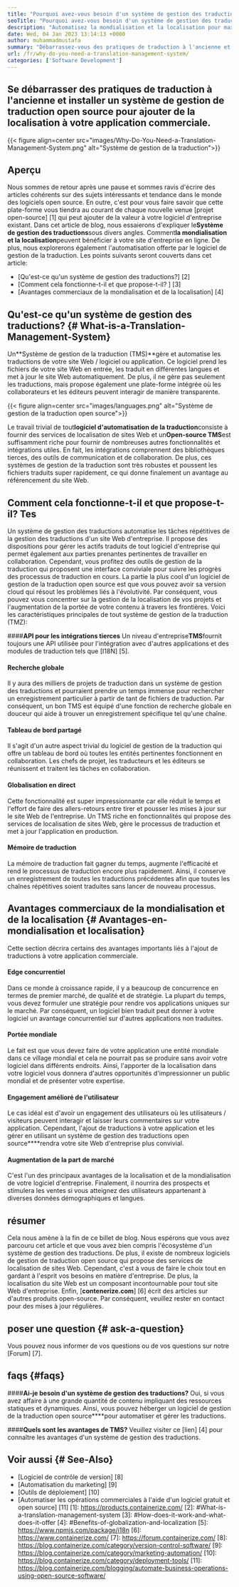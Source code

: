```yaml
---
title: "Pourquoi avez-vous besoin d'un système de gestion des traductions?" 
seoTitle: "Pourquoi avez-vous besoin d'un système de gestion des traductions?" 
description: "Automatisez la mondialisation et la localisation pour maximiser la portée de vos produits. Explorons comment votre logiciel exploite un système de gestion des traductions." 
date: Wed, 04 Jan 2023 13:14:13 +0000
author: muhammadmustafa
summary: "Débarrassez-vous des pratiques de traduction à l'ancienne et installez un système de gestion de traduction open source pour ajouter une localisation à votre application commerciale." 
url: /fr/why-do-you-need-a-translation-management-system/
categories: ['Software Development']
---
```


## Se débarrasser des pratiques de traduction à l'ancienne et installer un système de gestion de traduction open source pour ajouter de la localisation à votre application commerciale.

{{< figure align=center src="images/Why-Do-You-Need-a-Translation-Management-System.png" alt="Système de gestion de la traduction">}}


## Aperçu
Nous sommes de retour après une pause et sommes ravis d'écrire des articles cohérents sur des sujets intéressants et tendance dans le monde des logiciels open source. En outre, c'est pour vous faire savoir que cette plate-forme vous tiendra au courant de chaque nouvelle venue [projet open-source] [1] qui peut ajouter de la valeur à votre logiciel d'entreprise existant.
Dans cet article de blog, nous essaierons d'expliquer le**Système de gestion des traductions**sous divers angles. Comment**la mondialisation et la localisation**peuvent bénéficier à votre site d'entreprise en ligne. De plus, nous explorerons également l'automatisation offerte par le logiciel de gestion de la traduction.
Les points suivants seront couverts dans cet article:
  * [Qu'est-ce qu'un système de gestion des traductions?] [2]
  * [Comment cela fonctionne-t-il et que propose-t-il? ] [3]
  * [Avantages commerciaux de la mondialisation et de la localisation] [4]

## Qu'est-ce qu'un système de gestion des traductions? {# What-is-a-Translation-Management-System}
Un**Système de gestion de la traduction (TMS)**gère et automatise les traductions de votre site Web / logiciel ou application. Ce logiciel prend les fichiers de votre site Web en entrée, les traduit en différentes langues et met à jour le site Web automatiquement. De plus, il ne gère pas seulement les traductions, mais propose également une plate-forme intégrée où les collaborateurs et les éditeurs peuvent interagir de manière transparente.

{{< figure align=center src="images/languages.png" alt="Système de gestion de la traduction open source">}}

Le travail trivial de tout**logiciel d'automatisation de la traduction**consiste à fournir des services de localisation de sites Web et un**Open-source TMS**est suffisamment riche pour fournir de nombreuses autres fonctionnalités et intégrations utiles. En fait, les intégrations comprennent des bibliothèques tierces, des outils de communication et de collaboration. De plus, ces systèmes de gestion de la traduction sont très robustes et poussent les fichiers traduits super rapidement, ce qui donne finalement un avantage au référencement du site Web.

## Comment cela fonctionne-t-il et que propose-t-il? Tes
Un système de gestion des traductions automatise les tâches répétitives de la gestion des traductions d'un site Web d'entreprise. Il propose des dispositions pour gérer les actifs traduits de tout logiciel d'entreprise qui permet également aux parties prenantes pertinentes de travailler en collaboration. Cependant, vous profitez des outils de gestion de la traduction qui proposent une interface conviviale pour suivre les progrès des processus de traduction en cours.
La partie la plus cool d'un logiciel de gestion de la traduction open source est que vous pouvez avoir sa version cloud qui résout les problèmes liés à l'évolutivité. Par conséquent, vous pouvez vous concentrer sur la gestion de la localisation de vos projets et l'augmentation de la portée de votre contenu à travers les frontières.
Voici les caractéristiques principales de tout système de gestion de la traduction (TMZ):

####**API pour les intégrations tierces**
Un niveau d'entreprise**TMS**fournit toujours une API utilisée pour l'intégration avec d'autres applications et des modules de traduction tels que [I18N] [5].

#### Recherche globale
Il y aura des milliers de projets de traduction dans un système de gestion des traductions et pourraient prendre un temps immense pour rechercher un enregistrement particulier à partir de tant de fichiers de traduction. Par conséquent, un bon TMS est équipé d'une fonction de recherche globale en douceur qui aide à trouver un enregistrement spécifique tel qu'une chaîne.

#### Tableau de bord partagé
Il s'agit d'un autre aspect trivial du logiciel de gestion de la traduction qui offre un tableau de bord où toutes les entités pertinentes fonctionnent en collaboration. Les chefs de projet, les traducteurs et les éditeurs se réunissent et traitent les tâches en collaboration.

#### Globalisation en direct
Cette fonctionnalité est super impressionnante car elle réduit le temps et l'effort de faire des allers-retours entre tirer et pousser les mises à jour sur le site Web de l'entreprise. Un TMS riche en fonctionnalités qui propose des services de localisation de sites Web, gère le processus de traduction et met à jour l'application en production.

#### Mémoire de traduction
La mémoire de traduction fait gagner du temps, augmente l'efficacité et rend le processus de traduction encore plus rapidement. Ainsi, il conserve un enregistrement de toutes les traductions précédentes afin que toutes les chaînes répétitives soient traduites sans lancer de nouveau processus.

## Avantages commerciaux de la mondialisation et de la localisation {# Avantages-en-mondialisation et localisation}
Cette section décrira certains des avantages importants liés à l'ajout de traductions à votre application commerciale.

#### Edge concurrentiel
Dans ce monde à croissance rapide, il y a beaucoup de concurrence en termes de premier marché, de qualité et de stratégie. La plupart du temps, vous devez formuler une stratégie pour rendre vos applications uniques sur le marché. Par conséquent, un logiciel bien traduit peut donner à votre logiciel un avantage concurrentiel sur d'autres applications non traduites.

#### Portée mondiale
Le fait est que vous devez faire de votre application une entité mondiale dans ce village mondial et cela ne pourrait pas se produire sans avoir votre logiciel dans différents endroits. Ainsi, l'apporter de la localisation dans votre logiciel vous donnera d'autres opportunités d'impressionner un public mondial et de présenter votre expertise.

#### Engagement amélioré de l'utilisateur
Le cas idéal est d'avoir un engagement des utilisateurs où les utilisateurs / visiteurs peuvent interagir et laisser leurs commentaires sur votre application. Cependant, l'ajout de traductions à votre application et les gérer en utilisant un système de gestion des traductions open source****rendra votre site Web d'entreprise plus convivial.

#### Augmentation de la part de marché
C'est l'un des principaux avantages de la localisation et de la mondialisation de votre logiciel d'entreprise. Finalement, il nourrira des prospects et stimulera les ventes si vous atteignez des utilisateurs appartenant à diverses données démographiques et langues.

## résumer
Cela nous amène à la fin de ce billet de blog. Nous espérons que vous avez parcouru cet article et que vous avez bien compris l'écosystème d'un système de gestion des traductions. De plus, il existe de nombreux logiciels de gestion de traduction open source qui propose des services de localisation de sites Web. Cependant, c'est à vous de faire le choix tout en gardant à l'esprit vos besoins en matière d'entreprise. De plus, la localisation du site Web est un composant incontournable pour tout site Web d'entreprise.
Enfin, [**contenerize.com**] [6] écrit des articles sur d'autres produits open-source. Par conséquent, veuillez rester en contact pour des mises à jour régulières.

## poser une question {# ask-a-question}
Vous pouvez nous informer de vos questions ou de vos questions sur notre [Forum] [7].

## faqs {#faqs}

####**Ai-je besoin d'un système de gestion des traductions?**
Oui, si vous avez affaire à une grande quantité de contenu impliquant des ressources statiques et dynamiques. Ainsi, vous pouvez héberger un logiciel de gestion de la traduction open source****pour automatiser et gérer les traductions.

####**Quels sont les avantages de TMS?**
Veuillez visiter ce [lien] [4] pour connaître les avantages d'un système de gestion des traductions.

## Voir aussi {# See-Also}
  * [Logiciel de contrôle de version] [8]
  * [Automatisation du marketing] [9]
  * [Outils de déploiement] [10]
  * [Automatiser les opérations commerciales à l'aide d'un logiciel gratuit et open source] [11]
[1]: https://products.containerize.com/
[2]: #What-is-a-translation-management-system
[3]: #How-does-it-work-and-what-does-it-offer
[4]: #Benefits-of-globalization-and-localization
[5]: https://www.npmjs.com/package/i18n
[6]: https://www.containerize.com/
[7]: https://forum.containerize.com/
[8]: https://blog.containerize.com/category/version-control-software/
[9]: https://blog.containerize.com/category/marketing-automation/
[10]: https://blog.containerize.com/category/deployment-tools/
[11]: https://blog.containerize.com/blogging/automate-business-operations-using-open-source-software/
